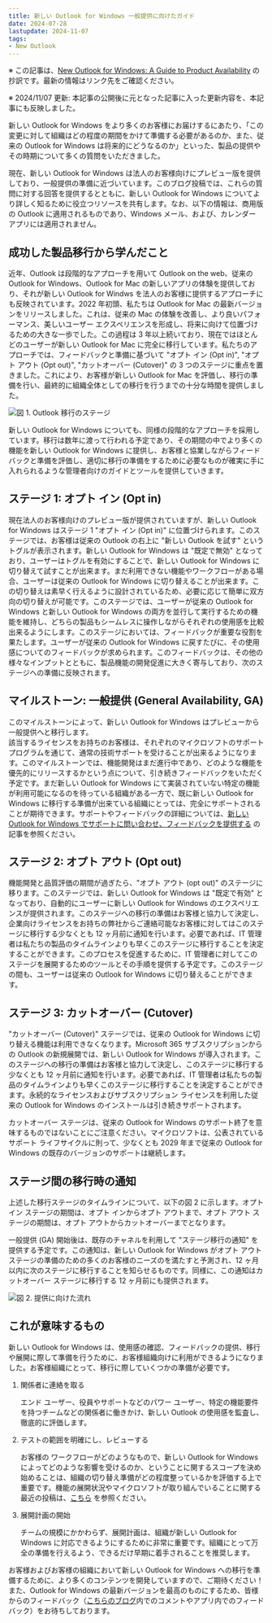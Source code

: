 ```yaml
---
title: 新しい Outlook for Windows 一般提供に向けたガイド
date: 2024-07-28
lastupdate: 2024-11-07
tags: 
- New Outlook
---
```


※ この記事は、[New Outlook for Windows: A Guide to Product Availability](https://techcommunity.microsoft.com/t5/outlook-blog/new-outlook-for-windows-a-guide-to-product-availability/ba-p/4078895) の抄訳です。最新の情報はリンク先をご確認ください。  

※ 2024/11/07 更新: 本記事の公開後に元となった記事に入った更新内容を、本記事にも反映しました。

新しい Outlook for Windows をより多くのお客様にお届けするにあたり、「この変更に対して組織はどの程度の期間をかけて準備する必要があるのか、また、従来の Outlook for Windows は将来的にどうなるのか」といった、製品の提供やその時期について多くの質問をいただきました。  

現在、新しい Outlook for Windows は法人のお客様向けにプレビュー版を提供しており、一般提供の準備に近づいています。このブログ投稿では、これらの質問に対する回答を提供するとともに、新しい Outlook for Windows についてより詳しく知るために役立つリソースを共有します。なお、以下の情報は、商用版の Outlook に適用されるものであり、Windows メール、および、カレンダー アプリには適用されません。

## 成功した製品移行から学んだこと

近年、Outlook は段階的なアプローチを用いて Outlook on the web、従来の Outlook for Windows、Outlook for Mac の新しいアプリの体験を提供しており、それが新しい Outlook for Windws を法人のお客様に提供するアプローチにも反映されています。2022 年初頭、私たちは Outlook for Mac の最新バージョンをリリースしました。これは、従来の Mac の体験を改善し、より良いパフォーマンス、美しいユーザー エクスペリエンスを形成し、将来に向けて位置づけるための大きな一歩でした。この過程は 3 年以上続いており、現在ではほとんどのユーザーが新しい Outlook for Mac に完全に移行しています。私たちのアプローチでは、フィードバックと準備に基づいて "オプト イン (Opt in)", "オプト アウト (Opt out)", "カットオーバー (Cutover)" の 3 つのステージに重点を置きました。これにより、お客様が新しい Outlook for Mac を評価し、移行の準備を行い、最終的に組織全体としての移行を行うまでの十分な時間を提供しました。  

![図 1. Outlook 移行のステージ](figure1.png)

新しい Outlook for Windows についても、同様の段階的なアプローチを採用しています。移行は数年に渡って行われる予定であり、その期間の中でより多くの機能を新しい Outlook for Windows に提供し、お客様と協業しながらフィードバックと準備を評価し、適切に移行の準備をするために必要なものが確実に手に入れられるような管理者向けのガイドとツールを提供していきます。

## ステージ 1: オプト イン (Opt in)

現在法人のお客様向けのプレビュー版が提供されていますが、新しい Outlook for Windows はステージ 1 "オプト イン (Opt in)" に位置づけられます。このステージでは、お客様は従来の Outlook の右上に "新しい Outlook を試す" というトグルが表示されます。新しい Outlook for Windows は "既定で無効" となっており、ユーザーはトグルを有効にすることで、新しい Outlook for Windows に切り替えて試すことが出来ます。まだ利用できない機能やワークフローがある場合、ユーザーは従来の Outlook for Windows に切り替えることが出来ます。この切り替えは素早く行えるように設計されているため、必要に応じて簡単に双方向の切り替えが可能です。このステージでは、ユーザーが従来の Outlook for Windows と新しい Outlook for Windows の両方を並行して実行するための機能を維持し、どちらの製品もシームレスに操作しながらそれぞれの使用感を比較出来るようにします。このステージにおいては、フィードバックが重要な役割を果たします。ユーザーが従来の Outlook for Windows に戻すたびに、その使用感についてのフィードバックが求められます。このフィードバックは、その他の様々なインプットとともに、製品機能の開発促進に大きく寄与しており、次のステージへの準備に反映されます。  

## マイルストーン: 一般提供 (General Availability, GA)

このマイルストーンによって、新しい Outlook for Windows はプレビューから一般提供へと移行します。  
該当するライセンスをお持ちのお客様は、それぞれのマイクロソフトのサポート プログラムを通じて、通常の技術サポートを受けることが出来るようになります。このマイルストーンでは、機能開発はまだ進行中であり、どのような機能を優先的にリリースするかという点について、引き続きフィードバックをいただく予定です。まだ新しい Outlook for Windows にて実装されていない特定の機能が利用可能になるのを待っている組織がある一方で、既に新しい Outlook for Windows に移行する準備が出来ている組織にとっては、完全にサポートされることが期待できます。サポートやフィードバックの詳細については、[新しい Outlook for Windows でサポートに問い合わせ、フィードバックを提供する](https://support.microsoft.com/ja-jp/office/contact-support-and-provide-feedback-in-new-outlook-for-windows-4a4bcc80-c71e-4e44-97c1-d0e62452ef4a) の記事を参照ください。  

## ステージ 2: オプト アウト (Opt out)

機能開発と品質評価の期間が過ぎたら、"オプト アウト (opt out)" のステージに移ります。このステージでは、新しい Outlook for Windows は "既定で有効" となっており、自動的にユーザーに新しい Outlook for Windows のエクスペリエンスが提供されます。このステージへの移行の準備はお客様と協力して決定し、企業向けライセンスをお持ちの弊社からご連絡可能なお客様に対してはこのステージに移行する少なくとも 12 ヶ月前に通知を行います。必要であれば、IT 管理者は私たちの製品のタイムラインよりも早くこのステージに移行することを決定することができます。このプロセスを促進するために、IT 管理者に対してこのステージを展開するためのツールとその手順を提供する予定です。このステージの間も、ユーザーは従来の Outlook for Windows に切り替えることができます。

## ステージ 3: カットオーバー (Cutover)

"カットオーバー (Cutover)" ステージでは、従来の Outlook for Windows に切り替える機能は利用できなくなります。Microsoft 365 サブスクリプションからの Outlook の新規展開では、新しい Outlook for Windows が導入されます。このステージへの移行の準備はお客様と協力して決定し、このステージに移行する少なくとも 12 ヶ月前に通知を行います。必要であれば、IT 管理者は私たちの製品のタイムラインよりも早くこのステージに移行することを決定することができます。永続的なライセンスおよびサブスクリプション ライセンスを利用した従来の Outlook for Windows のインストールは引き続きサポートされます。  

カットオーバー ステージは、従来の Outlook for Windows のサポート終了を意味するものではないことにご注意ください。マイクロソフトは、公表されているサポート ライフサイクルに則って、少なくとも 2029 年まで従来の Outlook for Windows の既存のバージョンのサポートは継続します。  

## ステージ間の移行時の通知

上述した移行ステージのタイムラインについて、以下の図 2 に示します。オプト イン ステージの期間は、オプト インからオプト アウトまで、オプト アウト ステージの期間は、オプト アウトからカットオーバーまでとなります。  

一般提供 (GA) 開始後は、既存のチャネルを利用して "ステージ移行の通知" を提供する予定です。この通知は、新しい Outlook for Windows がオプト アウト ステージの準備のための多くのお客様のニーズのを満たすと予測され、12 ヶ月以内に次のステージに移行することを知らせるものです。同様に、この通知はカットオーバー ステージに移行する 12 ヶ月前にも提供されます。  

![図 2. 提供に向けた流れ](figure2.png)

## これが意味するもの

新しい Outlook for Windows は、使用感の確認、フィードバックの提供、移行や展開に際して準備を行うために、お客様組織向けに利用ができるようになりました。お客様組織にとって、移行に際していくつかの準備が必要です。

1. 関係者に連絡を取る  
     
   エンド ユーザー、役員やサポートなどのパワー ユーザー、特定の機能要件を持つチームなどの関係者に働きかけ、新しい Outlook の使用感を監査し、徹底的に評価します。

2. テストの範囲を明確にし、レビューする  
     
   お客様の ワークフローがどのようなもので、新しい Outlook for Windows によってどのような影響を受けるのか、ということに関するスコープを決め始めることは、組織の切り替え準備がどの程度整っているかを評価する上で重要です。機能の展開状況やマイクロソフトが取り組んでいることに関する最近の投稿は、[こちら](https://techcommunity.microsoft.com/t5/outlook-blog/things-to-look-forward-to-in-the-new-outlook-for-windows/ba-p/3975602) を参照ください。

3. 展開計画の開始
   
   チームの規模にかかわらず、展開計画は、組織が新しい Outlook for Windows に対応できるようにするために非常に重要です。組織にとって万全の準備を行えるよう、できるだけ早期に着手されることを推奨します。  
 
お客様およびお客様の組織において新しい Outlook for Windows への移行を準備するために、より多くのコンテンツを開発していますので、ご期待ください！また、Outlook for Windows の最新バージョンを最高のものにするため、皆様からのフィードバック（[こちらのブログ](https://techcommunity.microsoft.com/t5/outlook-blog/new-outlook-for-windows-a-guide-to-product-availability/ba-p/4078895)内でのコメントやアプリ内でのフィードバック）をお待ちしております。  
